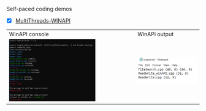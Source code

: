 Self-paced coding demos
- [x] [MultiThreads-WINAPI ](./MultiThreads-WINAPI/README.md)
<table>
  <tr>
     <td>WinAPI console</td>
     <td>WinAPi output</td>
  </tr>
  <tr>
    <td><img src="./Figures/winAPI-console.png" width=70% ></td>
    <td><img src="./Figures/winAPI-output.png" ></td>
  </tr>
 </table>